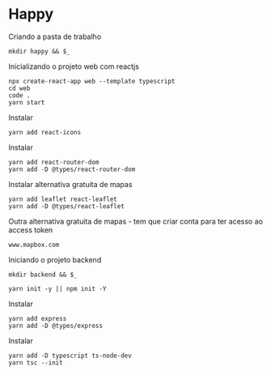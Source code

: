 # Happy

Criando a pasta de trabalho

```
mkdir happy && $_
```

Inicializando o projeto web com reactjs

```
npx create-react-app web --template typescript
cd web
code .
yarn start
```

Instalar

```
yarn add react-icons
```

Instalar

```
yarn add react-router-dom
yarn add -D @types/react-router-dom
```

Instalar alternativa gratuita de mapas

```
yarn add leaflet react-leaflet
yarn add -D @types/react-leaflet
```

Outra alternativa gratuita de mapas - tem que criar conta para ter acesso ao access token

```
www.mapbox.com
```

Iniciando o projeto backend

```
mkdir backend && $_

yarn init -y || npm init -Y
```

Instalar

```
yarn add express
yarn add -D @types/express
```

Instalar

```
yarn add -D typescript ts-node-dev
yarn tsc --init
```
